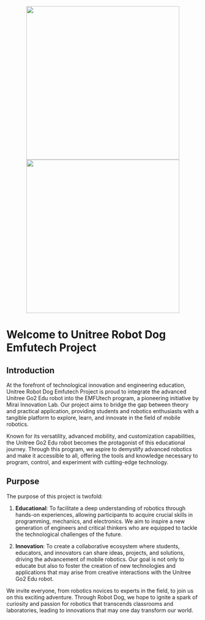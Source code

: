 <p align="center">
  <img src="https://aura-neuro.tech/wp-content/uploads/2020/11/cropped-MiraiLogo.png" width="400" />
  <img src="https://www.mirai-innovation-lab.com/wp-content/uploads/2019/12/Emfutech_dark.png" width="400" /> 
</p>


# Welcome to Unitree Robot Dog Emfutech Project

## Introduction

At the forefront of technological innovation and engineering education,  Unitree Robot Dog Emfutech Project is proud to integrate the advanced Unitree Go2 Edu robot into the EMFUtech program, a pioneering initiative by Mirai Innovation Lab. Our project aims to bridge the gap between theory and practical application, providing students and robotics enthusiasts with a tangible platform to explore, learn, and innovate in the field of mobile robotics.

Known for its versatility, advanced mobility, and customization capabilities, the Unitree Go2 Edu robot becomes the protagonist of this educational journey. Through this program, we aspire to demystify advanced robotics and make it accessible to all, offering the tools and knowledge necessary to program, control, and experiment with cutting-edge technology.

## Purpose

The purpose of this project is twofold:

1. **Educational**: To facilitate a deep understanding of robotics through hands-on experiences, allowing participants to acquire crucial skills in programming, mechanics, and electronics. We aim to inspire a new generation of engineers and critical thinkers who are equipped to tackle the technological challenges of the future.

2. **Innovation**: To create a collaborative ecosystem where students, educators, and innovators can share ideas, projects, and solutions, driving the advancement of mobile robotics. Our goal is not only to educate but also to foster the creation of new technologies and applications that may arise from creative interactions with the Unitree Go2 Edu robot.

We invite everyone, from robotics novices to experts in the field, to join us on this exciting adventure. Through Robot Dog, we hope to ignite a spark of curiosity and passion for robotics that transcends classrooms and laboratories, leading to innovations that may one day transform our world.
